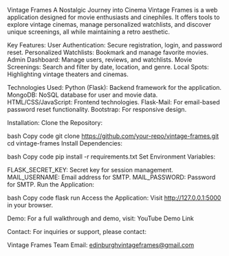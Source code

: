 Vintage Frames
A Nostalgic Journey into Cinema
Vintage Frames is a web application designed for movie enthusiasts and cinephiles. It offers tools to explore vintage cinemas, manage personalized watchlists, and discover unique screenings, all while maintaining a retro aesthetic.

Key Features:
User Authentication: Secure registration, login, and password reset.
Personalized Watchlists: Bookmark and manage favorite movies.
Admin Dashboard: Manage users, reviews, and watchlists.
Movie Screenings: Search and filter by date, location, and genre.
Local Spots: Highlighting vintage theaters and cinemas.

Technologies Used:
Python (Flask): Backend framework for the application.
MongoDB: NoSQL database for user and movie data.
HTML/CSS/JavaScript: Frontend technologies.
Flask-Mail: For email-based password reset functionality.
Bootstrap: For responsive design.

Installation:
Clone the Repository:

bash
Copy code
git clone https://github.com/your-repo/vintage-frames.git
cd vintage-frames
Install Dependencies:

bash
Copy code
pip install -r requirements.txt
Set Environment Variables:

FLASK_SECRET_KEY: Secret key for session management.
MAIL_USERNAME: Email address for SMTP.
MAIL_PASSWORD: Password for SMTP.
Run the Application:

bash
Copy code
flask run
Access the Application: Visit http://127.0.0.1:5000 in your browser.

Demo:
For a full walkthrough and demo, visit: YouTube Demo Link

Contact:
For inquiries or support, please contact:

Vintage Frames Team
Email: edinburghvintageframes@gmail.com